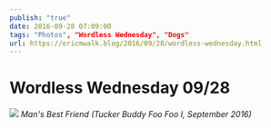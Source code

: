 ```yaml
---
publish: "true"
date: 2016-09-28 07:09:00
tags: "Photos", "Wordless Wednesday", "Dogs"
url: https://ericmwalk.blog/2016/09/28/wordless-wednesday.html
---
```


# Wordless Wednesday 09/28

![](https://ericmwalk.blog/uploads/2021/d6bbeb9541.jpg)
*Man's Best Friend (Tucker Buddy Foo Foo I, September 2016)*

